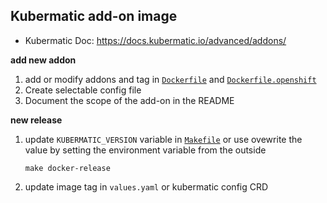 ## Kubermatic add-on image

- Kubermatic Doc: https://docs.kubermatic.io/advanced/addons/

**add new addon**
1. add or modify addons and tag in [`Dockerfile`](Dockerfile) and [`Dockerfile.openshift`](Dockerfile.openshift)
1. Create selectable config file 
1. Document the scope of the add-on in the README

**new release**
1. update `KUBERMATIC_VERSION` variable in [`Makefile`](Makefile) or use ovewrite the value by setting the environment variable from the outside 
    ```
    make docker-release
    ```
1. update image tag in `values.yaml` or kubermatic config CRD
